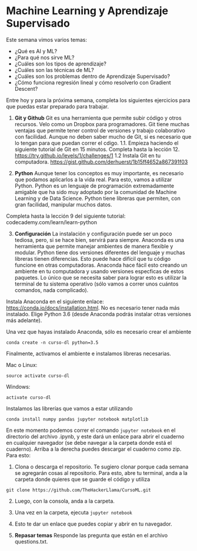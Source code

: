 # Machine Learning y Aprendizaje Supervisado

Este semana vimos varios temas:
- ¿Qué es AI y ML?
- ¿Para qué nos sirve ML?
- ¿Cuáles son los tipos de aprendizaje? 
- ¿Cuáles son las técnicas de ML?
- ¿Cuáles son los problemas dentro de Aprendizaje Supervisado?
- ¿Cómo funciona regresión lineal y cómo resolverlo con Gradient Descent?


Entre hoy y para la próxima semana, completa los siguientes ejercicios para que puedas estar preparado para trabajar.

1. **Git y Github** 
Git es una herramienta que permite subir código y otros recursos. Velo como un Dropbox para programadores. Git tiene muchas ventajas que permite tener control de versiones y trabajo colaborativo con facilidad. Aunque no deben saber mucho de Git, si es necesario que lo tengan para que puedan correr el cdigo.
1.1. Empieza haciendo el siguiente tutorial de Git en 15 minutos. Completa hasta la lección 12. https://try.github.io/levels/1/challenges/1
1.2 Instala Git en tu computadora. https://gist.github.com/derhuerst/1b15ff4652a867391f03


2. **Python**
Aunque tener los conceptos es muy importante, es necesario que podamos aplicarlos a la vida real. Para esto, vamos a utilizar Python. Python es un lenguaje de programación extremadamente amigable que ha sido muy adoptado por la comunidad de Machine Learning y de Data Science. Python tiene libreras que permiten, con gran facilidad, manipular muchos datos.

Completa hasta la lección 9 del siguiente tutorial: codecademy.com/learn/learn-python

3. **Configuración**
La instalación y configuración puede ser un poco tediosa, pero, si se hace bien, servirá para siempre. Anaconda es una herramienta que permite manejar ambientes de manera flexible y modular. Python tiene dos versiones diferentes del lenguaje y muchas libreras tienen diferencias. Esto puede hace difícil que tu código funcione en otras computadoras. Anaconda hace fácil esto creando un ambiente en tu computadora y usando versiones especficas de estos paquetes. Lo único que se necesita saber para lograr esto es utilizar la terminal de tu sistema operativo (sólo vamos a correr unos cuántos comandos, nada complicado).

Instala Anaconda en el siguiente enlace: https://conda.io/docs/installation.html. No es necesario tener nada más instalado. Elige Python 3.6 (desde Anaconda podrás instalar otras versiones más adelante). 

Una vez que hayas instalado Anaconda, sólo es necesario crear el ambiente

```
conda create -n curso-dl python=3.5
``` 

Finalmente, activamos el ambiente e instalamos libreras necesarias.

Mac o Linux: 

```source activate curso-dl```

Windows: 

```activate curso-dl```

Instalamos las librerías que vamos a estar utilizando
```
conda install numpy pandas jupyter notebook matplotlib
```

En este momento podemos correr el comando ```jupyter notebook``` en el directorio del archivo .ipynb, y este dará un enlace para abrir el cuaderno en cualquier navegador (se debe navegar a la carpeta donde está el cuaderno). Arriba a la derecha puedes descargar el cuaderno como zip. Para esto:
1. Clona o descarga el repositorio. Te sugiero clonar porque cada semana se agregarán cosas al repositorio. Para esto, abre tu terminal, anda a la carpeta donde quieres que se guarde el código y utiliza
```
git clone https://github.com/TheHackerLlama/CursoML.git
```
2. Luego, con la consola, anda a la carpeta. 
3. Una vez en la carpeta, ejecuta ```jupyter notebook```
4. Esto te dar un enlace que puedes copiar y abrir en tu navegador.

4. **Repasar temas**
Responde las pregunta que están en el archivo questions.txt.

